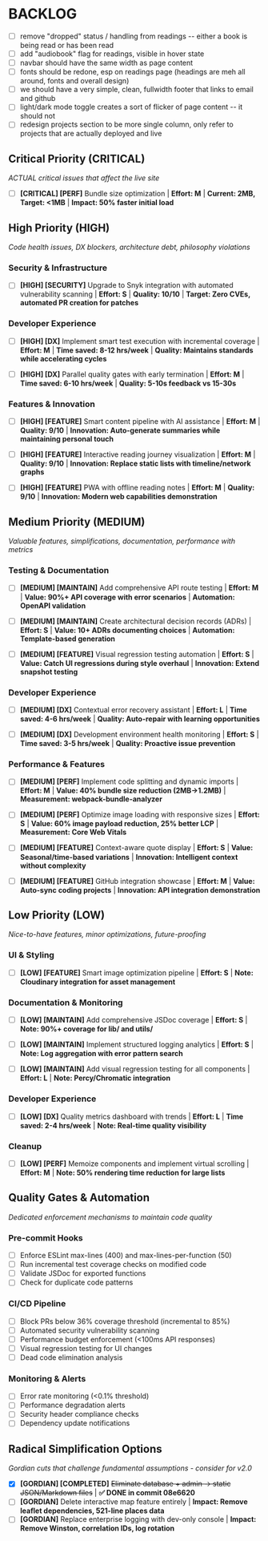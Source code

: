 # BACKLOG

- [ ] remove "dropped" status / handling from readings -- either a book is being read or has been read
- [ ] add "audiobook" flag for readings, visible in hover state
- [ ] navbar should have the same width as page content
- [ ] fonts should be redone, esp on readings page (headings are meh all around, fonts and overall design)
- [ ] we should have a very simple, clean, fullwidth footer that links to email and github
- [ ] light/dark mode toggle creates a sort of flicker of page content -- it should not
- [ ] redesign projects section to be more single column, only refer to projects that are actually deployed and live

## Critical Priority (CRITICAL)

_ACTUAL critical issues that affect the live site_

- [ ] **[CRITICAL] [PERF]** Bundle size optimization | **Effort: M** | **Current: 2MB, Target: <1MB** | **Impact: 50% faster initial load**

## High Priority (HIGH)

_Code health issues, DX blockers, architecture debt, philosophy violations_

### Security & Infrastructure

- [ ] **[HIGH] [SECURITY]** Upgrade to Snyk integration with automated vulnerability scanning | **Effort: S** | **Quality: 10/10** | **Target: Zero CVEs, automated PR creation for patches**

### Developer Experience

- [ ] **[HIGH] [DX]** Implement smart test execution with incremental coverage | **Effort: M** | **Time saved: 8-12 hrs/week** | **Quality: Maintains standards while accelerating cycles**

- [ ] **[HIGH] [DX]** Parallel quality gates with early termination | **Effort: M** | **Time saved: 6-10 hrs/week** | **Quality: 5-10s feedback vs 15-30s**

### Features & Innovation

- [ ] **[HIGH] [FEATURE]** Smart content pipeline with AI assistance | **Effort: M** | **Quality: 9/10** | **Innovation: Auto-generate summaries while maintaining personal touch**

- [ ] **[HIGH] [FEATURE]** Interactive reading journey visualization | **Effort: M** | **Quality: 9/10** | **Innovation: Replace static lists with timeline/network graphs**

- [ ] **[HIGH] [FEATURE]** PWA with offline reading notes | **Effort: M** | **Quality: 9/10** | **Innovation: Modern web capabilities demonstration**

## Medium Priority (MEDIUM)

_Valuable features, simplifications, documentation, performance with metrics_

### Testing & Documentation

- [ ] **[MEDIUM] [MAINTAIN]** Add comprehensive API route testing | **Effort: M** | **Value: 90%+ API coverage with error scenarios** | **Automation: OpenAPI validation**

- [ ] **[MEDIUM] [MAINTAIN]** Create architectural decision records (ADRs) | **Effort: S** | **Value: 10+ ADRs documenting choices** | **Automation: Template-based generation**

- [ ] **[MEDIUM] [FEATURE]** Visual regression testing automation | **Effort: S** | **Value: Catch UI regressions during style overhaul** | **Innovation: Extend snapshot testing**

### Developer Experience

- [ ] **[MEDIUM] [DX]** Contextual error recovery assistant | **Effort: L** | **Time saved: 4-6 hrs/week** | **Quality: Auto-repair with learning opportunities**

- [ ] **[MEDIUM] [DX]** Development environment health monitoring | **Effort: S** | **Time saved: 3-5 hrs/week** | **Quality: Proactive issue prevention**

### Performance & Features

- [ ] **[MEDIUM] [PERF]** Implement code splitting and dynamic imports | **Effort: M** | **Value: 40% bundle size reduction (2MB→1.2MB)** | **Measurement: webpack-bundle-analyzer**

- [ ] **[MEDIUM] [PERF]** Optimize image loading with responsive sizes | **Effort: S** | **Value: 60% image payload reduction, 25% better LCP** | **Measurement: Core Web Vitals**

- [ ] **[MEDIUM] [FEATURE]** Context-aware quote display | **Effort: S** | **Value: Seasonal/time-based variations** | **Innovation: Intelligent context without complexity**

- [ ] **[MEDIUM] [FEATURE]** GitHub integration showcase | **Effort: M** | **Value: Auto-sync coding projects** | **Innovation: API integration demonstration**

## Low Priority (LOW)

_Nice-to-have features, minor optimizations, future-proofing_

### UI & Styling

- [ ] **[LOW] [FEATURE]** Smart image optimization pipeline | **Effort: S** | **Note: Cloudinary integration for asset management**

### Documentation & Monitoring

- [ ] **[LOW] [MAINTAIN]** Add comprehensive JSDoc coverage | **Effort: S** | **Note: 90%+ coverage for lib/ and utils/**

- [ ] **[LOW] [MAINTAIN]** Implement structured logging analytics | **Effort: S** | **Note: Log aggregation with error pattern search**

- [ ] **[LOW] [MAINTAIN]** Add visual regression testing for all components | **Effort: L** | **Note: Percy/Chromatic integration**

### Developer Experience

- [ ] **[LOW] [DX]** Quality metrics dashboard with trends | **Effort: L** | **Time saved: 2-4 hrs/week** | **Note: Real-time quality visibility**

### Cleanup

- [ ] **[LOW] [PERF]** Memoize components and implement virtual scrolling | **Effort: M** | **Note: 50% rendering time reduction for large lists**

## Quality Gates & Automation

_Dedicated enforcement mechanisms to maintain code quality_

### Pre-commit Hooks

- [ ] Enforce ESLint max-lines (400) and max-lines-per-function (50)
- [ ] Run incremental test coverage checks on modified code
- [ ] Validate JSDoc for exported functions
- [ ] Check for duplicate code patterns

### CI/CD Pipeline

- [ ] Block PRs below 36% coverage threshold (incremental to 85%)
- [ ] Automated security vulnerability scanning
- [ ] Performance budget enforcement (<100ms API responses)
- [ ] Visual regression testing for UI changes
- [ ] Dead code elimination analysis

### Monitoring & Alerts

- [ ] Error rate monitoring (<0.1% threshold)
- [ ] Performance degradation alerts
- [ ] Security header compliance checks
- [ ] Dependency update notifications

## Radical Simplification Options

_Gordian cuts that challenge fundamental assumptions - consider for v2.0_

- [x] **[GORDIAN] [COMPLETED]** ~~Eliminate database + admin → static JSON/Markdown files~~ | **✅ DONE in commit 08e6620**
- [ ] **[GORDIAN]** Delete interactive map feature entirely | **Impact: Remove leaflet dependencies, 521-line places data**
- [ ] **[GORDIAN]** Replace enterprise logging with dev-only console | **Impact: Remove Winston, correlation IDs, log rotation**
